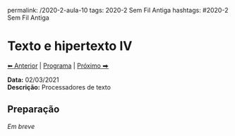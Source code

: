 permalink: /2020-2-aula-10
tags: 2020-2 Sem Fil Antiga
hashtags: #2020-2 Sem Fil Antiga

# Texto e hipertexto IV

[⬅ Anterior](2020-2-aula-9) | [Programa](/2020-2-sem) | [Próximo ⮕](2020-2-aula-11)    

**Data:** 02/03/2021  
**Descrição:** Processadores de texto

## Preparação

*Em breve*
